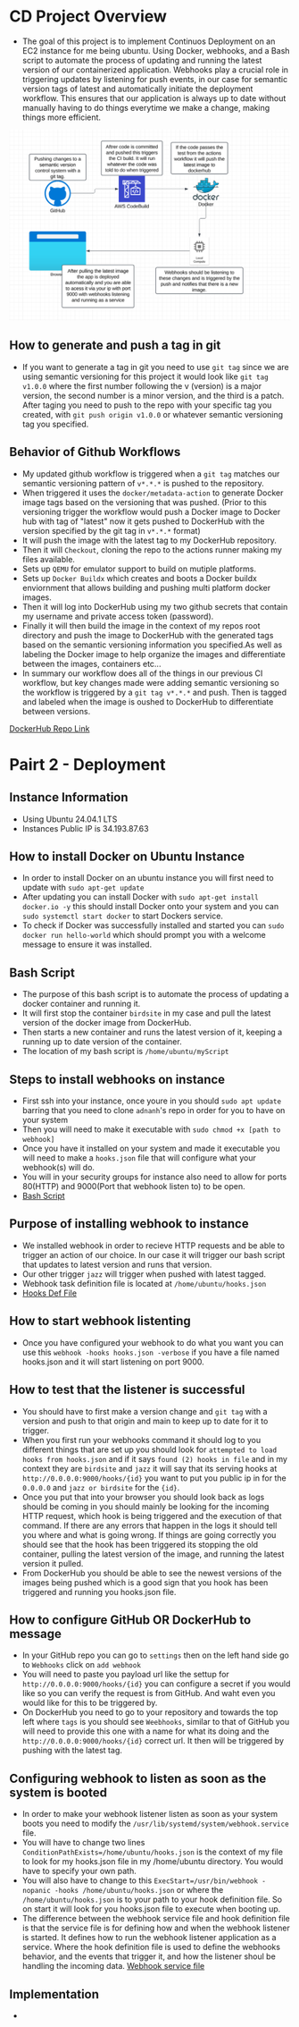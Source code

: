 # CD Project Overview
- The goal of this project is to implement Continuos Deployment on an EC2 instance for me being ubuntu. Using Docker, webhooks, and a Bash script to automate the process of updating and running the latest version of our containerized application. Webhooks play a crucial role in triggering updates by listening for push events, in our case for semantic version tags of latest and automatically initiate the deployment workflow. This ensures that our application is always up to date without manually having to do things everytime we make a change, making things more efficient.

![Diagram Flow](images/CD.png)

## How to generate and push a tag in git
- If you want to generate a tag in git you need to use `git tag` since we are using semantic versioning for this project it would look like `git tag v1.0.0` where the first number following the v (version) is a major version, the second number is a minor version, and the third is a patch. After taging you need to push to the repo with your specific tag you created, with `git push origin v1.0.0` or whatever semantic versioning tag you specified.

## Behavior of Github Workflows
- My updated github workflow is triggered when a `git tag` matches our semantic versioning pattern of `v*.*.*` is pushed to the repository.
- When triggered it uses the `docker/metadata-action` to generate Docker image tags based on the versioning that was pushed. (Prior to this versioning trigger the workflow would push a Docker image to Docker hub with tag of "latest" now it gets pushed to DockerHub with the version specified by the git tag in `v*.*.*` format)
- It will push the image with the latest tag to my DockerHub repository.
- Then it will `Checkout`, cloning the repo to the actions runner making my files available.
- Sets up `QEMU` for emulator support to build on mutiple platforms.
- Sets up `Docker Buildx` which creates and boots a Docker buildx enviornment that allows building and pushing multi platform docker images.
- Then it will log into DockerHub using my two github secrets that contain my username and private access token (password).
- Finally it will then build the image in the context of my repos root directory and push the image to  DockerHub with the generated tags based on the semantic versioning information you specified.As well as labeling the Docker image to help organize the images and differentiate between the images, containers etc...
- In summary our workflow does all of the things in our previous CI workflow, but key changes made were adding semantic versioning so the workflow is triggered by a `git tag v*.*.*` and push. Then is tagged and labeled when the image is oushed to DockerHub to differentiate between versions. 


[DockerHub Repo Link](https://hub.docker.com/repository/docker/ethanschultz2/schultz-ceg3120/general)


# Pairt 2 - Deployment

## Instance Information
- Using Ubuntu 24.04.1 LTS 
- Instances Public IP is 34.193.87.63
## How to install Docker on Ubuntu Instance
- In order to install Docker on an ubuntu instance you will first need to update with `sudo apt-get update`
- After updating you can install Docker with `sudo apt-get install docker.io -y` this should install Docker onto your system and you can `sudo systemctl start docker` to start Dockers service.
- To check if Docker was successfully installed and started you can `sudo docker run hello-world` which should prompt you with a welcome message to ensure it was installed. 

## Bash Script
- The purpose of this bash script is to automate the process of updating a docker container and running it.
- It will first stop the container `birdsite` in my case and pull the latest version of the docker image from DockerHub.
- Then starts a new container and runs the latest version of it, keeping a running up to date version of the container.
- The location of my bash script is `/home/ubuntu/myScript`

## Steps to install webhooks on instance
- First ssh into your instance, once youre in you should `sudo apt update` barring that you need to clone `adnanh`'s repo in order for you to have on your system
- Then you will need to make it executable with `sudo chmod +x [path to webhook]`
- Once you have it installed on your system and made it executable you will need to make a `hooks.json` file that will configure what your webhook(s) will do.
- You will in your security groups for instance also need to allow for ports 80(HTTP) and 9000(Port that webhook listen to) to be open.
- [Bash Script](https://github.com/WSU-kduncan/f24cicd-ethanschultz2/blob/main/deployment/myScript)

## Purpose of installing webhook to instance
- We installed webhook in order to recieve HTTP requests and be able to trigger an action of our choice. In our case it will trigger our bash script that updates to latest version and runs that version.
- Our other trigger `jazz` will trigger when pushed with latest tagged.
- Webhook task definition file is located at `/home/ubuntu/hooks.json`
- [Hooks Def File](https://github.com/WSU-kduncan/f24cicd-ethanschultz2/blob/main/deployment/hooks.json)

## How to start webhook listenting 
- Once you have configured your webhook to do what you want you can use this `webhook -hooks hooks.json -verbose` if you have a file named hooks.json and it will start listening on port 9000.

## How to test that the listener is successful
- You should have to first make a version change and `git tag` with a version and push to that origin and main to keep up to date for it to trigger.
- When you first run your webhooks command it should log to you different things that are set up you should look for `attempted to load hooks from hooks.json` and if it says `found (2) hooks in file` and in my context they are `birdsite` and `jazz` it will say that its serving hooks at ` http://0.0.0.0:9000/hooks/{id}` you want to put you public ip in for the `0.0.0.0` and `jazz or birdsite` for the `{id}`.
- Once you put that into your browser you should look back as logs should be coming in you should mainly be looking for the incoming HTTP request, which hook is being triggered and the execution of that command. If there are any errors that happen in the logs it should tell you where and what is going wrong. If things are going correctly you should see that the hook has been triggered its stopping the old container, pulling the latest version of the image, and running the latest version it pulled.
- From DockerHub you should be able to see the newest versions of the images being pushed which is a good sign that you hook has been triggered and running you hooks.json file.

## How to configure GitHub OR DockerHub to message
- In your GitHub repo you can go to `settings` then on the left hand side go to `Webhooks` click on `add webhook` 
- You will need to paste you payload url like the settup for ` http://0.0.0.0:9000/hooks/{id}` you can configure a secret if you would like so you can verify the request is from GitHub. And waht even you would like for this to be triggered by.
- On DockerHub you need to go to your repository and towards the top left where `tags` is you should see `Weebhooks`, similar to that of GitHub you will need to provide this one with a name for what its doing and the `http://0.0.0.0:9000/hooks/{id}` correct url. It then will be triggered by pushing with the latest tag.

## Configuring webhook to listen as soon as the system is booted
- In order to make your webhook listener listen as soon as your system boots you need to modify the `/usr/lib/systemd/system/webhook.service` file. 
- You will have to change two lines `ConditionPathExists=/home/ubuntu/hooks.json` is the context of my file to look for my hooks.json file in my /home/ubuntu directory. You would have to specify your own path.
- You will also have to change to this `ExecStart=/usr/bin/webhook -nopanic -hooks /home/ubuntu/hooks.json` or where the `/home/ubuntu/hooks.json` is to your path to your hook definition file. So on start it will look for you hooks.json file to execute when booting up.
- The difference between the webhook service file and hook definition file is that the service file is for defining how and when the webhook listener is started. It defines how to run the webhook listener application as a service. Where the hook definition file is used to define the webhooks behavior, and the events that trigger it, and how the listener shoul be handling the incoming data.
[Webhook service file](https://github.com/WSU-kduncan/f24cicd-ethanschultz2/blob/main/deployment/webhook.service)


## Implementation
- 
